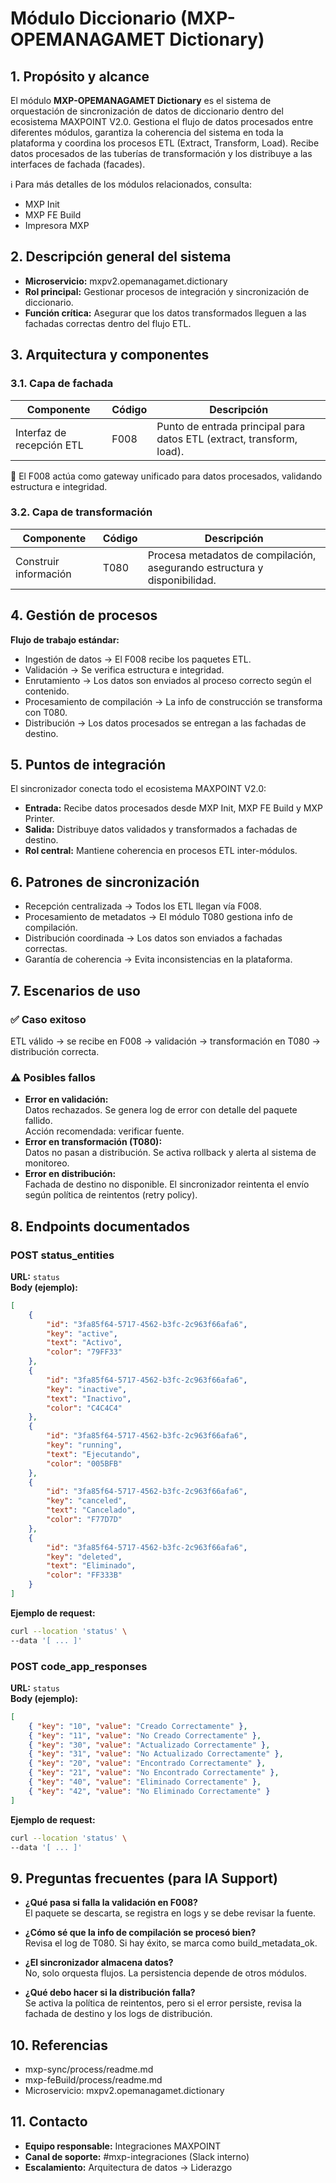 # Módulo  Diccionario (MXP-OPEMANAGAMET Dictionary)

## 1. Propósito y alcance

El módulo **MXP-OPEMANAGAMET Dictionary** es el sistema de orquestación de sincronización de datos de diccionario dentro del ecosistema MAXPOINT V2.0. Gestiona el flujo de datos procesados entre diferentes módulos, garantiza la coherencia del sistema en toda la plataforma y coordina los procesos ETL (Extract, Transform, Load). Recibe datos procesados de las tuberías de transformación y los distribuye a las interfaces de fachada (facades).

ℹ️ Para más detalles de los módulos relacionados, consulta:
- MXP Init
- MXP FE Build
- Impresora MXP

## 2. Descripción general del sistema

- **Microservicio:** mxpv2.opemanagamet.dictionary
- **Rol principal:** Gestionar procesos de integración y sincronización de diccionario.
- **Función crítica:** Asegurar que los datos transformados lleguen a las fachadas correctas dentro del flujo ETL.

## 3. Arquitectura y componentes

### 3.1. Capa de fachada

| Componente                  | Código | Descripción                                                        |
|-----------------------------|--------|--------------------------------------------------------------------|
| Interfaz de recepción ETL   | F008   | Punto de entrada principal para datos ETL (extract, transform, load). |

🔑 El F008 actúa como gateway unificado para datos procesados, validando estructura e integridad.

### 3.2. Capa de transformación

| Componente                | Código | Descripción                                               |
|---------------------------|--------|-----------------------------------------------------------|
| Construir información     | T080   | Procesa metadatos de compilación, asegurando estructura y disponibilidad. |

## 4. Gestión de procesos

**Flujo de trabajo estándar:**
- Ingestión de datos → El F008 recibe los paquetes ETL.
- Validación → Se verifica estructura e integridad.
- Enrutamiento → Los datos son enviados al proceso correcto según el contenido.
- Procesamiento de compilación → La info de construcción se transforma con T080.
- Distribución → Los datos procesados se entregan a las fachadas de destino.

## 5. Puntos de integración

El sincronizador conecta todo el ecosistema MAXPOINT V2.0:
- **Entrada:** Recibe datos procesados desde MXP Init, MXP FE Build y MXP Printer.
- **Salida:** Distribuye datos validados y transformados a fachadas de destino.
- **Rol central:** Mantiene coherencia en procesos ETL inter-módulos.

## 6. Patrones de sincronización

- Recepción centralizada → Todos los ETL llegan vía F008.
- Procesamiento de metadatos → El módulo T080 gestiona info de compilación.
- Distribución coordinada → Los datos son enviados a fachadas correctas.
- Garantía de coherencia → Evita inconsistencias en la plataforma.

## 7. Escenarios de uso

### ✅ Caso exitoso
ETL válido → se recibe en F008 → validación → transformación en T080 → distribución correcta.

### ⚠️ Posibles fallos
- **Error en validación:**  
  Datos rechazados. Se genera log de error con detalle del paquete fallido.  
  Acción recomendada: verificar fuente.
- **Error en transformación (T080):**  
  Datos no pasan a distribución. Se activa rollback y alerta al sistema de monitoreo.
- **Error en distribución:**  
  Fachada de destino no disponible. El sincronizador reintenta el envío según política de reintentos (retry policy).

## 8. Endpoints documentados

### POST status_entities

**URL:** `status`  
**Body (ejemplo):**
```json
[
    {
        "id": "3fa85f64-5717-4562-b3fc-2c963f66afa6",
        "key": "active",
        "text": "Activo",
        "color": "79FF33"
    },
    {
        "id": "3fa85f64-5717-4562-b3fc-2c963f66afa6",
        "key": "inactive",
        "text": "Inactivo",
        "color": "C4C4C4"
    },
    {
        "id": "3fa85f64-5717-4562-b3fc-2c963f66afa6",
        "key": "running",
        "text": "Ejecutando",
        "color": "005BFB"
    },
    {
        "id": "3fa85f64-5717-4562-b3fc-2c963f66afa6",
        "key": "canceled",
        "text": "Cancelado",
        "color": "F77D7D"
    },
    {
        "id": "3fa85f64-5717-4562-b3fc-2c963f66afa6",
        "key": "deleted",
        "text": "Eliminado",
        "color": "FF333B"
    }
]
```
**Ejemplo de request:**
```bash
curl --location 'status' \
--data '[ ... ]'
```

### POST code_app_responses

**URL:** `status`  
**Body (ejemplo):**
```json
[
    { "key": "10", "value": "Creado Correctamente" },
    { "key": "11", "value": "No Creado Correctamente" },
    { "key": "30", "value": "Actualizado Correctamente" },
    { "key": "31", "value": "No Actualizado Correctamente" },
    { "key": "20", "value": "Encontrado Correctamente" },
    { "key": "21", "value": "No Encontrado Correctamente" },
    { "key": "40", "value": "Eliminado Correctamente" },
    { "key": "42", "value": "No Eliminado Correctamente" }
]
```
**Ejemplo de request:**
```bash
curl --location 'status' \
--data '[ ... ]'
```

## 9. Preguntas frecuentes (para IA Support)

- **¿Qué pasa si falla la validación en F008?**  
  El paquete se descarta, se registra en logs y se debe revisar la fuente.

- **¿Cómo sé que la info de compilación se procesó bien?**  
  Revisa el log de T080. Si hay éxito, se marca como build_metadata_ok.

- **¿El sincronizador almacena datos?**  
  No, solo orquesta flujos. La persistencia depende de otros módulos.

- **¿Qué debo hacer si la distribución falla?**  
  Se activa la política de reintentos, pero si el error persiste, revisa la fachada de destino y los logs de distribución.

## 10. Referencias

- mxp-sync/process/readme.md 
- mxp-feBuild/process/readme.md 
- Microservicio: mxpv2.opemanagamet.dictionary

## 11. Contacto

- **Equipo responsable:** Integraciones MAXPOINT
- **Canal de soporte:** #mxp-integraciones (Slack interno)
- **Escalamiento:** Arquitectura de datos → Liderazgo